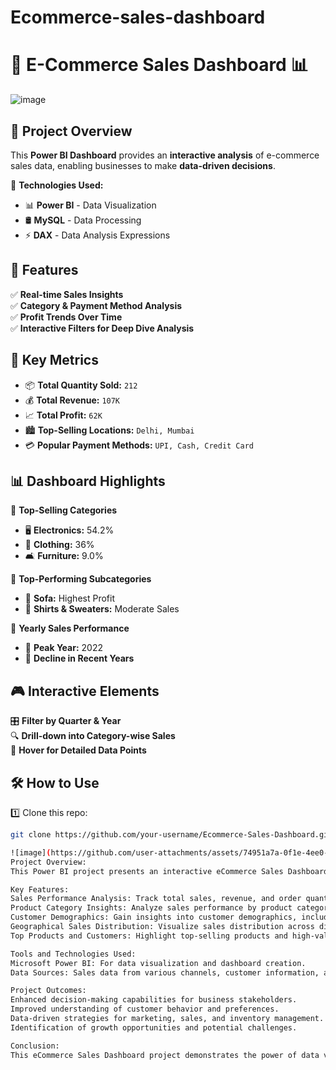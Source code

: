 # Ecommerce-sales-dashboard
# 🛒 E-Commerce Sales Dashboard 📊  

![image](https://github.com/user-attachments/assets/74951a7a-0f1e-4ee0-b0cc-94fbaaf63b5d)

## 🚀 Project Overview  
This **Power BI Dashboard** provides an **interactive analysis** of e-commerce sales data, enabling businesses to make **data-driven decisions**.  

🔹 **Technologies Used:**  
- 📊 **Power BI** - Data Visualization  
- 🛢 **MySQL** - Data Processing  
- ⚡ **DAX** - Data Analysis Expressions  

## 📌 Features  
✅ **Real-time Sales Insights**  
✅ **Category & Payment Method Analysis**  
✅ **Profit Trends Over Time**  
✅ **Interactive Filters for Deep Dive Analysis**  

## 🎯 Key Metrics  
- 📦 **Total Quantity Sold:** `212`  
- 💰 **Total Revenue:** `107K`  
- 📈 **Total Profit:** `62K`  
- 🏙 **Top-Selling Locations:** `Delhi, Mumbai`  
- 💳 **Popular Payment Methods:** `UPI, Cash, Credit Card`  

## 📊 Dashboard Highlights  
📌 **Top-Selling Categories**  
- 🖥 **Electronics:** 54.2%  
- 👕 **Clothing:** 36%  
- 🛋 **Furniture:** 9.0%  

📌 **Top-Performing Subcategories**  
- 🔶 **Sofa:** Highest Profit  
- 👔 **Shirts & Sweaters:** Moderate Sales  

📌 **Yearly Sales Performance**  
- 🚀 **Peak Year:** 2022  
- 🔻 **Decline in Recent Years**  

## 🎮 Interactive Elements  
🎛 **Filter by Quarter & Year**  
🔍 **Drill-down into Category-wise Sales**  
📌 **Hover for Detailed Data Points**  

## 🛠 How to Use  
1️⃣ Clone this repo:  
   ```bash
   git clone https://github.com/your-username/Ecommerce-Sales-Dashboard.git

![image](https://github.com/user-attachments/assets/74951a7a-0f1e-4ee0-b0cc-94fbaaf63b5d)
Project Overview:
This Power BI project presents an interactive eCommerce Sales Dashboard that provides a comprehensive view of key performance indicators (KPIs) and sales metrics for an online retail business. The dashboard is designed to help stakeholders make data-driven decisions and identify trends, opportunities, and areas for improvement.

Key Features:
Sales Performance Analysis: Track total sales, revenue, and order quantity across different time periods (daily, weekly, monthly, quarterly, and yearly).
Product Category Insights: Analyze sales performance by product categories to identify top-performing products and categories that need attention.
Customer Demographics: Gain insights into customer demographics, including age, gender, location, and purchasing behavior.
Geographical Sales Distribution: Visualize sales distribution across different regions and countries to identify high-performing markets.
Top Products and Customers: Highlight top-selling products and high-value customers to inform marketing and sales strategies.

Tools and Technologies Used:
Microsoft Power BI: For data visualization and dashboard creation.
Data Sources: Sales data from various channels, customer information, and product details.

Project Outcomes:
Enhanced decision-making capabilities for business stakeholders.
Improved understanding of customer behavior and preferences.
Data-driven strategies for marketing, sales, and inventory management.
Identification of growth opportunities and potential challenges.

Conclusion:
This eCommerce Sales Dashboard project demonstrates the power of data visualization in understanding and improving business performance. By leveraging Power BI, stakeholders can make informed decisions to drive growth and optimize operations.
